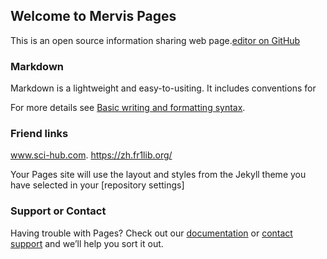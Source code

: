 ## Welcome to Mervis Pages

This is an open source information sharing web page.[editor on GitHub](https://github.com/MervisDevo/mervis.github.io/edit/main/README.md)

### Markdown

Markdown is a lightweight and easy-to-usiting. It includes conventions for

For more details see [Basic writing and formatting syntax](https://docs.github.com/en/github/writing-on-github/getting-started-with-writing-and-formatting-on-github/basic-writing-and-formatting-syntax).

### Friend links

www.sci-hub.com.  https://zh.fr1lib.org/ 

Your Pages site will use the layout and styles from the Jekyll theme you have selected in your [repository settings]

### Support or Contact

Having trouble with Pages? Check out our [documentation](https://docs.github.com/categories/github-pages-basics/) or [contact support](https://support.github.com/contact) and we’ll help you sort it out.
